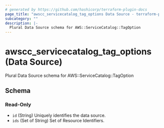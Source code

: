 ```yaml
---
# generated by https://github.com/hashicorp/terraform-plugin-docs
page_title: "awscc_servicecatalog_tag_options Data Source - terraform-provider-awscc"
subcategory: ""
description: |-
  Plural Data Source schema for AWS::ServiceCatalog::TagOption
---
```


# awscc_servicecatalog_tag_options (Data Source)

Plural Data Source schema for AWS::ServiceCatalog::TagOption



<!-- schema generated by tfplugindocs -->
## Schema

### Read-Only

- `id` (String) Uniquely identifies the data source.
- `ids` (Set of String) Set of Resource Identifiers.

